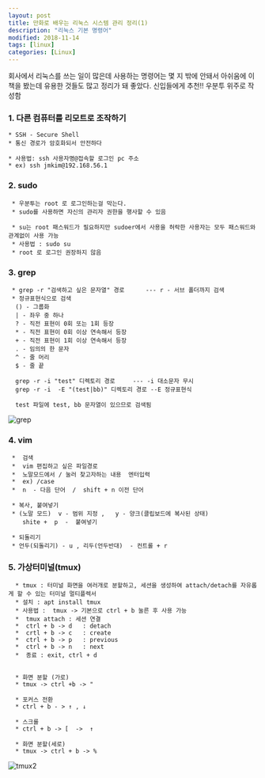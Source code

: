 ```yaml
---
layout: post
title: 만화로 배우는 리눅스 시스템 관리 정리(1) 
description: "리눅스 기본 명령어"
modified: 2018-11-14
tags: [linux]
categories: [Linux]
---
```


회사에서 리눅스를 쓰는 일이 많은데 사용하는 명령어는 몇 지 밖에 안돼서 
아쉬움에 이 책을 봤는데 유용한 것들도 많고 정리가 돼 좋았다. 
신입들에게 추천!!  우분투 위주로 작성함 

### 1. 다른 컴퓨터를 리모트로 조작하기 

    * SSH - Secure Shell 
    * 통신 경로가 암호화되서 안전하다 
    
    * 사용법: ssh 사용자명@접속할 로그인 pc 주소 
    * ex) ssh jmkim@192.168.56.1 
      
    
### 2. sudo 
   
     * 우분투는 root 로 로그인하는걸 막는다.  
     * sudo를 사용하면 자신의 관리자 권한을 행사할 수 있음 
     
     * su는 root 패스워드가 필요하지만 sudoer에서 사용을 허락한 사용자는 모두 패스워드와 관계없이 사용 가능 
     * 사용법 : sudo su 
     * root 로 로그인 권장하지 않음 
     
### 3. grep 
      
     * grep -r "검색하고 싶은 문자열" 경로      --- r - 서브 폴더까지 검색
     * 정규표현식으로 검색 
      () - 그룹화 
      | - 좌우 중 하나 
      ? - 직전 표현이 0회 또는 1회 등장 
      * - 직전 표현이 0회 이상 연속해서 등장 
      + - 직전 표현이 1회 이상 연속해서 등장 
      . - 임의의 한 문자 
      ^ - 줄 머리 
      $ - 줄 끝 
      
      grep -r -i "test" 디렉토리 경로     --- -i 대소문자 무시 
      grep -r -i  -E "(test|bb)" 디렉토리 경로 --E 정규표현식 
      
      test 파일에 test, bb 문자열이 있으므로 검색됨 
      
   ![grep](https://user-images.githubusercontent.com/26668309/48658141-f19acb80-ea7f-11e8-958b-aa69dd8dffde.JPG)     
      
### 4. vim 
     
     *  검색 
     *  vim 편집하고 싶은 파일경로     
     *  노말모드에서 / 눌러 찾고자하는 내용  엔터입력 
     *  ex) /case
     *  n  - 다음 단어  /  shift + n 이전 단어 
    
     * 복사, 붙여넣기 
     * (노말 모드)  v - 범위 지정 ,   y - 양크(클립보드에 복사된 상태) 
        shite +  p  -  붙여넣기  
     
     * 되돌리기
     * 언두(되돌리기) - u , 리두(언두반대)  - 컨트롤 + r  


### 5. 가상터미널(tmux) 

      * tmux : 터미널 화면을 여러개로 분할하고, 세션을 생성하여 attach/detach를 자유롭게 할 수 있는 터미널 멀티플렉서
      * 설치 : apt install tmux 
      * 사용법 :  tmux -> 기본으로 ctrl + b 눌른 후 사용 가능 
      *  tmux attach : 세션 연결 
      *  ctrl + b -> d   : detach 
      *  crtl + b -> c   : create 
      *  ctrl + b -> p   : previous 
      *  ctrl + b -> n   : next 
      *  종료 : exit, ctrl + d 
      

      * 화면 분할 (가로)
      * tmux -> ctrl +b -> " 
      
      * 포커스 전환 
      * ctrl + b - > ↑ , ↓
      
      * 스크롤 
      * ctrl + b -> [  ->  ↑
      
      * 화면 분할(세로) 
      * tmux -> ctrl + b -> % 
  ![tmux2](https://user-images.githubusercontent.com/26668309/48963644-5606df00-efda-11e8-9889-a291f05ef7fc.JPG)
      
           
           
         
      












